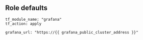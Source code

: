 
```{include} ../../../roles/grafana/README.md
```

## Role defaults


```
tf_module_name: "grafana"
tf_action: apply

grafana_url: "https://{{ grafana_public_cluster_address }}"
